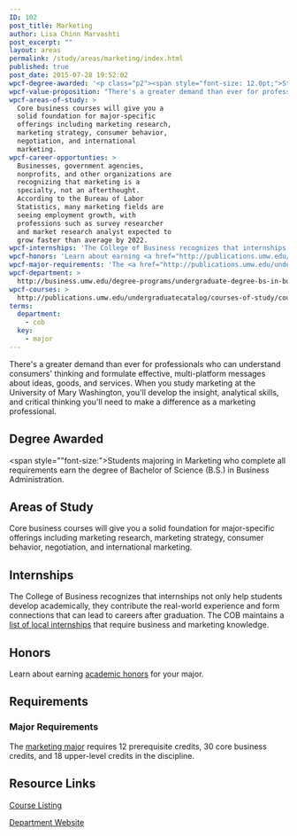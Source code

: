 ```yaml
---
ID: 102
post_title: Marketing
author: Lisa Chinn Marvashti
post_excerpt: ""
layout: areas
permalink: /study/areas/marketing/index.html
published: true
post_date: 2015-07-28 19:52:02
wpcf-degree-awarded: '<p class="p2"><span style="font-size: 12.0pt;">Students majoring in Marketing who complete all requirements earn the degree of Bachelor of Science (B.S.) in Business Administration.</span></p>'
wpcf-value-proposition: "There's a greater demand than ever for professionals who can understand consumers' thinking and formulate effective, multi-platform messages about ideas, goods, and services. When you study marketing at the University of Mary Washington, you'll develop the insight, analytical skills, and critical thinking you'll need to make a difference as a marketing professional."
wpcf-areas-of-study: >
  Core business courses will give you a
  solid foundation for major-specific
  offerings including marketing research,
  marketing strategy, consumer behavior,
  negotiation, and international
  marketing.
wpcf-career-opportunties: >
  Businesses, government agencies,
  nonprofits, and other organizations are
  recognizing that marketing is a
  specialty, not an afterthought.
  According to the Bureau of Labor
  Statistics, many marketing fields are
  seeing employment growth, with
  professions such as survey researcher
  and market research analyst expected to
  grow faster than average by 2022.
wpcf-internships: 'The College of Business recognizes that internships not only help students develop academically, they contribute the real-world experience and form connections that can lead to careers after graduation. The COB maintains a <a href="http://business.umw.edu/current-students/student-opportunities/available-internships/">list of local internships</a> that require business and marketing knowledge.'
wpcf-honors: 'Learn about earning <a href="http://publications.umw.edu/undergraduatecatalog/academic_policies/honors/">academic honors</a> for your major.'
wpcf-major-requirements: 'The <a href="http://publications.umw.edu/undergraduatecatalog/courses-of-study/majors/marketing-major/">marketing major</a> requires 12 prerequisite credits, 30 core business credits, and 18 upper-level credits in the discipline.'
wpcf-department: >
  http://business.umw.edu/degree-programs/undergraduate-degree-bs-in-business-administration/marketing-major/
wpcf-courses: >
  http://publications.umw.edu/undergraduatecatalog/courses-of-study/course-descriptions/marketing/
terms:
  department:
    - cob
  key:
    - major
---
```


<!-- Types Custom Fields: -->

<!-- value-proposition -->
There\'s a greater demand than ever for professionals who can understand consumers\' thinking and formulate effective, multi-platform messages about ideas, goods, and services. When you study marketing at the University of Mary Washington, you\'ll develop the insight, analytical skills, and critical thinking you\'ll need to make a difference as a marketing professional.
<!-- End value-proposition -->

<!-- degree-awarded -->
## Degree Awarded
<span style=""font-size:">Students majoring in Marketing who complete all requirements earn the degree of Bachelor of Science (B.S.) in Business Administration.</span>
<!-- End degree-awarded -->
<!-- areas-of-study -->
## Areas of Study
Core business courses will give you a solid foundation for major-specific offerings including marketing research, marketing strategy, consumer behavior, negotiation, and international marketing.
<!-- End areas-of-study -->

<!-- internships -->
## Internships
The College of Business recognizes that internships not only help students develop academically, they contribute the real-world experience and form connections that can lead to careers after graduation. The COB maintains a [list of local internships]("http://business.umw.edu/current-students/student-opportunities/available-internships/") that require business and marketing knowledge.
<!-- End internships -->

<!-- honors -->
## Honors
Learn about earning [academic honors]("http://publications.umw.edu/undergraduatecatalog/academic_policies/honors/") for your major.
<!-- End honors -->

<!-- requirements -->
## Requirements

<!-- major-requirements -->
### Major Requirements
The [marketing major]("http://publications.umw.edu/undergraduatecatalog/courses-of-study/majors/marketing-major/") requires 12 prerequisite credits, 30 core business credits, and 18 upper-level credits in the discipline.
<!-- End major-requirements -->

<!-- End requirements -->

<!-- resource-links -->
## Resource Links

<!-- courses -->
[Course Listing](http://publications.umw.edu/undergraduatecatalog/courses-of-study/course-descriptions/marketing/)

<!-- End courses -->


<!-- department -->
[Department Website](http://business.umw.edu/degree-programs/undergraduate-degree-bs-in-business-administration/marketing-major/)

<!-- End department -->

<!-- End resource-links -->

<!-- End Types Custom Fields -->